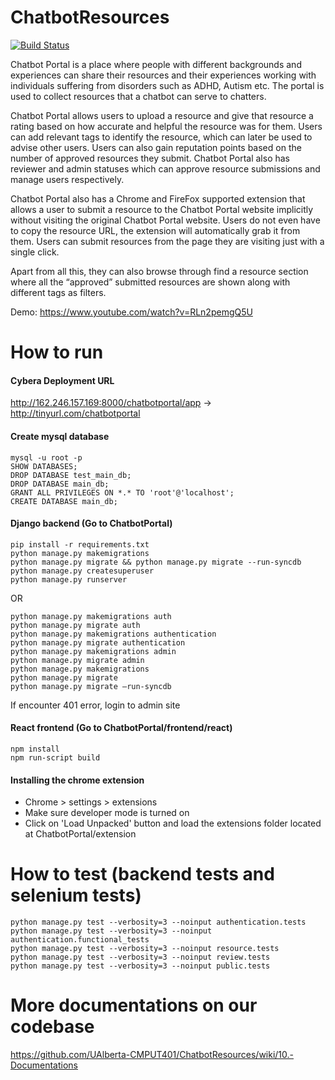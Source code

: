 # ChatbotResources
[![Build Status](https://travis-ci.com/UAlberta-CMPUT401/ChatbotResources.svg?token=Z5vtfE1m9VBPow8TRogE&branch=master)](https://travis-ci.com/UAlberta-CMPUT401/ChatbotResources)

Chatbot Portal is a place where people with different backgrounds and experiences can share their resources and their experiences working with individuals suffering from disorders such as ADHD, Autism etc. The portal is used to collect resources that a chatbot can serve to chatters.

Chatbot Portal allows users to upload a resource and give that resource a rating based on how accurate and helpful the resource was for them. Users can add relevant tags to identify the resource, which can later be used to advise other users. Users can also gain reputation points based on the number of approved resources they submit. Chatbot Portal also has reviewer and admin statuses which can approve resource submissions and manage users respectively.

Chatbot Portal also has a Chrome and FireFox supported extension that allows a user to submit a resource to the Chatbot Portal website implicitly without visiting the original Chatbot Portal website. Users do not even have to copy the resource URL, the extension will automatically grab it from them. Users can submit resources from the page they are visiting just with a single click.

Apart from all this, they can also browse through find a resource section where all the “approved” submitted resources are shown along with different tags as filters.

Demo: https://www.youtube.com/watch?v=RLn2pemgQ5U

# How to run

#### Cybera Deployment URL

http://162.246.157.169:8000/chatbotportal/app  &#8594;  http://tinyurl.com/chatbotportal

#### Create mysql database
```
mysql -u root -p
SHOW DATABASES;
DROP DATABASE test_main_db;
DROP DATABASE main_db;
GRANT ALL PRIVILEGES ON *.* TO 'root'@'localhost';
CREATE DATABASE main_db;
```

#### Django backend (Go to ChatbotPortal)
```
pip install -r requirements.txt
python manage.py makemigrations 
python manage.py migrate && python manage.py migrate --run-syncdb
python manage.py createsuperuser
python manage.py runserver
```

OR 

```
python manage.py makemigrations auth
python manage.py migrate auth
python manage.py makemigrations authentication
python manage.py migrate authentication
python manage.py makemigrations admin
python manage.py migrate admin
python manage.py makemigrations
python manage.py migrate
python manage.py migrate –run-syncdb
```
If encounter 401 error, login to admin site

#### React frontend (Go to ChatbotPortal/frontend/react)
```
npm install
npm run-script build
```

#### Installing the chrome extension
- Chrome > settings > extensions
- Make sure developer mode is turned on
- Click on 'Load Unpacked' button and load the extensions folder located at ChatbotPortal/extension

# How to test (backend tests and selenium tests)
```
python manage.py test --verbosity=3 --noinput authentication.tests
python manage.py test --verbosity=3 --noinput authentication.functional_tests
python manage.py test --verbosity=3 --noinput resource.tests
python manage.py test --verbosity=3 --noinput review.tests
python manage.py test --verbosity=3 --noinput public.tests
```

# More documentations on our codebase
https://github.com/UAlberta-CMPUT401/ChatbotResources/wiki/10.-Documentations
